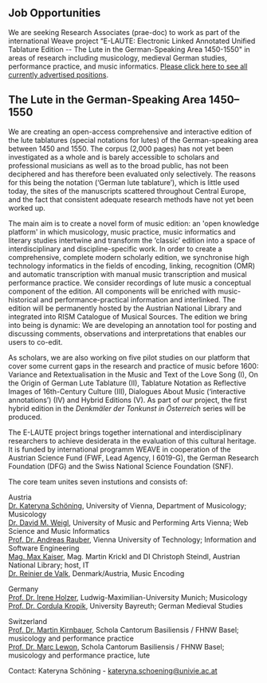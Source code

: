 ## Job Opportunities

We are seeking Research Associates (prae-doc) to work as part of the international Weave project “E-LAUTE: Electronic Linked Annotated Unified Tablature Edition -- The Lute in the German-Speaking Area 1450-1550" in areas of research including musicology, medieval German studies, performance practice, and music informatics. [Please click here to see all currently advertised positions](/jobs_en).

## The Lute in the German-Speaking Area 1450–1550

We are creating an open-access comprehensive and interactive edition of the lute tablatures (special notations for lutes) of the German-speaking area between 1450 and 1550. The corpus (2,000 pages) has not yet been investigated as a whole and is barely accessible to scholars and professional musicians as well as to the broad public, has not been deciphered and has therefore been evaluated only selectively. The reasons for this being the notation (‘German lute tablature’), which is little used today, the sites of the manuscripts scattered throughout Central Europe, and the fact that consistent adequate research methods have not yet been worked up.

The main aim is to create a novel form of music edition: an 'open knowledge platform' in which musicology, music practice, music informatics and literary studies intertwine and transform the ‘classic’ edition into a space of interdisciplinary and discipline-specific work. In order to create a comprehensive, complete modern scholarly edition, we synchronise high technology informatics in the fields of encoding, linking, recognition (OMR) and automatic transcription with manual music transcription and musical performance practice. We consider recordings of lute music a conceptual component of the edition. All components will be enriched with music-historical and performance-practical information and interlinked. The edition will be permanently hosted by the Austrian National Library and integrated into RISM Catalogue of Musical Sources. The edition we bring into being is dynamic: We are developing an annotation tool for posting and discussing comments, observations and interpretations that enables our users to co-edit.

As scholars, we are also working on five pilot studies on our platform that cover some current gaps in the research and practice of music before 1600: Variance and Retextualisation in the Music and Text of the Love Song (I), On the Origin of German Lute Tablature (II), Tablature Notation as Reflective Images of 16th-Century Culture (III), Dialogues About Music (‘interactive annotations’) (IV) and Hybrid Editions (V). As part of our project, the first hybrid edition in the *Denkmäler der Tonkunst in Österreich* series will be produced.

The E-LAUTE project brings together international and interdisciplinary researchers to achieve desiderata in the evaluation of this cultural heritage. It is funded by international programm WEAVE in cooperation of the Austrian Science Fund (FWF, Lead Agency, I 6019-G), the German Research Foundation (DFG) and the Swiss National Science Foundation (SNF).

The core team unites seven instutions and consists of:

Austria  
[Dr. Kateryna Schöning](https://musikwissenschaft.univie.ac.at/ueber-uns/team/schoening/), University of Vienna, Department of Musicology; Musicology  
[Dr. David M. Weigl](https://iwk.mdw.ac.at/david-weigl), University of Music and Performing Arts Vienna; Web Science and Music Informatics  
[Prof. Dr. Andreas Rauber](https://informatics.tuwien.ac.at/people/andreas-rauber), Vienna University of Technology; Information and Software Engineering    
[Mag. Max Kaiser](http://www.maxkaiser.at/), Mag. Martin Krickl and DI Christoph Steindl, Austrian National Library; host, IT  
[Dr. Reinier de Valk](https://scholar.google.com/citations?user=V2Vd9b0AAAAJ), Denmark/Austria, Music Encoding  

Germany  
[Prof. Dr. Irene Holzer](https://www.musikwissenschaft.uni-muenchen.de/personen/professoren/holzer/index.html), Ludwig-Maximilian-University Munich; Musicology  
[Prof. Dr. Cordula Kropik](https://www.mediaevistik.uni-bayreuth.de/de/team/Kropik-Cordula/index.php), University Bayreuth; German Medieval Studies  

Switzerland  
[Prof. Dr. Martin Kirnbauer](https://www.fhnw.ch/de/personen/martin-kirnbauer), Schola Cantorum Basiliensis / FHNW Basel; musicology and performance practice  
[Prof. Dr. Marc Lewon](https://www.fhnw.ch/de/personen/marc-lewon), Schola Cantorum Basiliensis / FHNW Basel; musicology and performance practice, lute

Contact: Kateryna Schöning - kateryna.schoening@univie.ac.at
